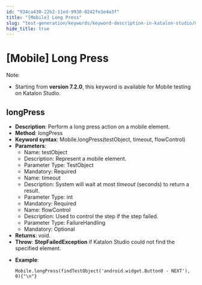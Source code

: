 ```yaml
---
id: "934ca430-22b2-11ed-9930-0242fe3e4a3f"
title: "[Mobile] Long Press"
slug: "test-generation/keywords/keyword-description-in-katalon-studio/mobile-keywords/mobile-long-press"
hide_title: true
---
```


# <a id="id_0" class="anchor_top_offset"/><a id="ariaid-title1" class="anchor_top_offset"/>[Mobile] Long Press

              
<div xmlns="http://www.w3.org/1999/xhtml" className="note note note_note" id="id_0__id"><span className="note__title">Note:</span> 
  <ul className="ul"><li className="li"><p className="p">Starting from <strong className="ph b">version 7.2.0</strong>, this keyword is
        available for Mobile testing on Katalon Studio.</p></li></ul>
</div>
      

## <a id="id_0__id_1" class="anchor_top_offset"/>longPress

              
<ul xmlns="http://www.w3.org/1999/xhtml" className="ul"><li className="li">     <strong className="ph b">Description</strong>: Perform a long press action on a     mobile element.</li><li className="li">     <strong className="ph b">Method</strong>: longPress</li><li className="li">     <strong className="ph b">Keyword syntax</strong>: Mobile.longPress(testObject,     timeout, flowControl)</li><li className="li">     <strong className="ph b">Parameters</strong>:      <ul className="ul"><li className="li">Name: testObject</li><li className="li">Description: Represent a mobile element.</li><li className="li">Parameter Type: TestObject</li><li className="li">Mandatory: Required</li><li className="li">Name: timeout</li><li className="li">Description: System will wait at most <em className="ph i">timeout</em>         (seconds) to return a result.</li><li className="li">Parameter Type: int</li><li className="li">Mandatory: Required</li><li className="li">Name: flowControl</li><li className="li">Description: Used to control the step if the step failed.</li><li className="li">Parameter Type: FailureHandling</li><li className="li">Mandatory: Optional</li></ul>   </li><li className="li">     <strong className="ph b">Returns</strong>: void.</li><li className="li">     <strong className="ph b">Throw</strong>: <strong className="ph b">StepFailedException</strong> if     Katalon Studio could not find the specified element.</li><li className="li">     <p className="p">       <strong className="ph b">Example</strong>:</p>     <pre className="pre codeblock"><code>Mobile.longPress(findTestObject('android.widget.Button0 - NEXT'), 0){"\n"}</code></pre>   </li></ul> 
      
